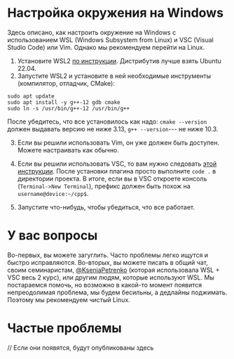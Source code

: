 # Настройка окружения на Windows

Здесь описано, как настроить окружение на Windows с использованием WSL (Windows Subsystem from Linux) и VSC (Visual Studio Code) или Vim. Однако мы рекомендуем перейти на Linux.

1. Установите WSL2 [по инструкции](https://docs.microsoft.com/ru-ru/windows/wsl/install-win10#manual-installation-steps). Дистрибутив лучше взять Ubuntu 22.04.
2. Запустите WSL2 и установите в ней необходимые инструменты (компилятор, отладчик, CMake):

```
sudo apt update
sudo apt install -y g++-12 gdb cmake
sudo ln -s /usr/bin/g++-12 /usr/bin/g++
```

После убедитесь, что все установилось как надо: `cmake --version` должен выдавать версию не ниже 3.13, `g++ --version`--- не ниже 10.3.

3. Если вы решили использовать Vim, он уже должен быть доступен. Можете настраивать как обычно.

4. Если вы решили использовать VSC, то вам нужно следовать [этой инструкции](https://code.visualstudio.com/docs/remote/wsl). После установки плагина просто выполните `code .` в директории проекта. В итоге, если вы в VSC откроете консоль (`Terminal->New Terminal`), префикс должен быть похож на `username@device:~/cpp$`.

5. Запустите что-нибудь, чтобы убедиться, что все работает.

# У вас вопросы

Во-первых, вы можете загуглить. Часто проблемы легко ищутся и быстро исправляются. Во-вторых, вы можете писать в общий чат, своим семинаристам, [@KseniaPetrenko](https://t.me/KseniaPetrenko) (которая использовала WSL + VSC весь 2 курс), или другим людям, которые используют WSL. Мы постараемся помочь, но возможно в какой-то момент появится непреодолимая проблема, мы будем бесильны, а дедлайны поджимать. Поэтому мы рекомендуем чистый Linux.

# Частые проблемы

// Если они появятся, будут опубликованы здесь
